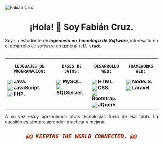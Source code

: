 ![Fabián Cruz](http://fabiancruz.x10.mx/static/readme-perfil/banner.png)

<div align= "center">
<h1>¡Hola! 👋 Soy Fabián Cruz.</h1>
</div>


<div align= "justify">
Soy un estudiante de <strong><i>Ingeniería en Tecnología de Software</i></strong>, interesado en el desarrollo de software en general <code><strong>Full Stack</strong></code>.

</div>
<br>
<div  align=center width="100%">
<table width="100%">
<tr>
<td  valign="top">
<p align=center><code><strong>LEJGUAJES DE PROGRAMACIÓN:</strong></code></p>
<div>
<img src="http://fabiancruz.x10.mx/static/readme-perfil/icons/java.png" valign="middle"><strong> Java.</strong>
</div>
<div>
<img src="http://fabiancruz.x10.mx/static/readme-perfil/icons/JS.png" valign="middle"><strong> JavaScript.</strong>
</div>
<div>
<img src="http://fabiancruz.x10.mx/static/readme-perfil/icons/PHP.png" valign="middle"><strong> PHP.</strong>
</div>
</td>

<td valign="top">
<p align=center><code><strong>BASES DE DATOS:</strong></code></p>
<div>
<img src="http://fabiancruz.x10.mx/static/readme-perfil/icons/mysql.png" valign="middle"><strong> MySQL.</strong>
</div>
<div>
<img src="http://fabiancruz.x10.mx/static/readme-perfil/icons/sqlserver.png" valign="middle"><strong> SQLServer.</strong>
</div>
</td>
<td valign="top">
<p align=center><code><strong>DESARROLLO WEB:</strong></code></p>
<div>
<img src="http://fabiancruz.x10.mx/static/readme-perfil/icons/java.png" valign="middle"><strong> HTML.</strong>
</div>
<div>
<img src="http://fabiancruz.x10.mx/static/readme-perfil/icons/css.png" valign="middle"><strong> CSS.</strong>
</div>
<div>
<img src="http://fabiancruz.x10.mx/static/readme-perfil/icons/bootstrap.png" valign="middle"><strong> Bootstrap.</strong>
</div>
<div>
<img src="http://fabiancruz.x10.mx/static/readme-perfil/icons/jquery.png" valign="middle"><strong> JQuery.</strong>
</div>
</td>

<td valign="top">
<p align=center><code><strong>FRAMEWORKS WEB:</strong></code></p>
<div>
<img src="http://fabiancruz.x10.mx/static/readme-perfil/icons/nodejs.png" valign="middle"><strong> NodeJS.</strong>
</div>
<div>
<img src="http://fabiancruz.x10.mx/static/readme-perfil/icons/laravel.png" valign="middle"><strong> Laravel.</strong>
</div>
</td>

</tr>
</table>
</div>

<p align=justify>A su vez estoy aprendiendo otras tecnologías fuera de esa tabla. La cuestión es siempre aprender, practicar y mejorar.</p>

<div align= center><h2><i>


```diff
@@ KEEPING THE WORLD CONNECTED. @@
```

</i>
</h2>
</div>
 
